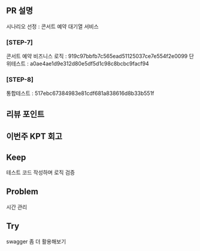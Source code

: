 ## PR 설명
시나리오 선정 : 콘서트 예약 대기열 서비스

### [STEP-7]
콘서트 예약 비즈니스 로직 : 919c97bbfb7c565ead51125037ce7e554f2e0099
단위테스트 : a0ae4ae1d9e312d80e5df5d1c98c8bcbc9facf94

### [STEP-8]
통합테스트 : 517ebc67384983e81cdf681a838616d8b33b551f

## 리뷰 포인트


## 이번주 KPT 회고
## Keep
테스트 코드 작성하며 로직 검증

## Problem
시간 관리

## Try
swagger 좀 더 활용해보기